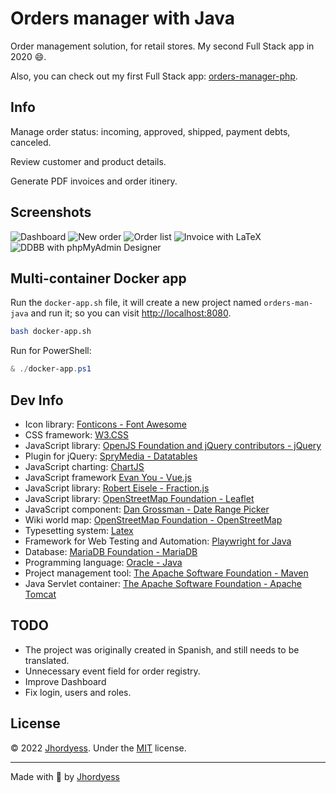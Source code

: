 # Orders manager with Java

Order management solution, for retail stores. My second Full Stack app in 2020 😄.

Also, you can check out my first Full Stack app: [orders-manager-php](https://github.com/jhordyess/orders-manager-php).

## Info

Manage order status: incoming, approved, shipped, payment debts, canceled.

Review customer and product details.

Generate PDF invoices and order itinery.

## Screenshots

![Dashboard](https://res.cloudinary.com/jhordyess/image/upload/v1662602748/orders-manager/dashboard_java.png)
![New order](https://res.cloudinary.com/jhordyess/image/upload/v1662602748/orders-manager/new_order_java.png)
![Order list](https://res.cloudinary.com/jhordyess/image/upload/v1662602747/orders-manager/order_list_java.png)
![Invoice with LaTeX](https://res.cloudinary.com/jhordyess/image/upload/v1662602747/orders-manager/order_invoice_java.png)
![DDBB with phpMyAdmin Designer](https://res.cloudinary.com/jhordyess/image/upload/v1662647758/orders-manager/ddbb_java.png)

## Multi-container Docker app

Run the `docker-app.sh` file, it will create a new project named `orders-man-java` and run it; so you can visit [http://localhost:8080](http://localhost:8080).

```sh
bash docker-app.sh
```

Run for PowerShell:

```ps1
& ./docker-app.ps1
```

## Dev Info

- Icon library: [Fonticons - Font Awesome](https://fontawesome.com/)
- CSS framework: [W3.CSS](https://www.w3schools.com/w3css/default.asp)
- JavaScript library: [OpenJS Foundation and jQuery contributors - jQuery](https://jquery.com/)
- Plugin for jQuery: [SpryMedia - Datatables](https://datatables.net/)
- JavaScript charting: [ChartJS](https://www.chartjs.org/)
- JavaScript framework [Evan You - Vue.js](https://vuejs.org/)
- JavaScript library: [Robert Eisele - Fraction.js](https://github.com/infusion/Fraction.js/)
- JavaScript library: [OpenStreetMap Foundation - Leaflet](https://leafletjs.com/)
- JavaScript component: [Dan Grossman - Date Range Picker](https://www.daterangepicker.com/)
- Wiki world map: [OpenStreetMap Foundation - OpenStreetMap](https://www.openstreetmap.org/)
- Typesetting system: [Latex](https://www.latex-project.org/)
- Framework for Web Testing and Automation: [Playwright for Java](https://playwright.dev/java/)
- Database: [MariaDB Foundation - MariaDB](https://mariadb.org/)
- Programming language: [Oracle - Java](https://www.java.com/)
- Project management tool: [The Apache Software Foundation - Maven](https://maven.apache.org/)
- Java Servlet container: [The Apache Software Foundation - Apache Tomcat](https://tomcat.apache.org/)

## TODO

- The project was originally created in Spanish, and still needs to be translated.
- Unnecessary event field for order registry.
- Improve Dashboard
- Fix login, users and roles.

## License

© 2022 [Jhordyess](https://github.com/jhordyess). Under the [MIT](https://choosealicense.com/licenses/mit/) license.

---

Made with 💪 by [Jhordyess](https://www.jhordyess.com/)
